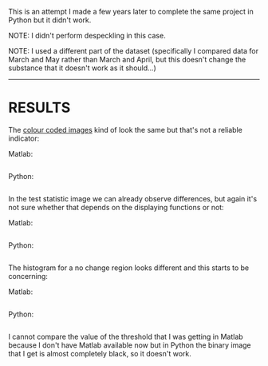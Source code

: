 This is an attempt I made a few years later to complete the same project in Python but it didn't work.

NOTE: I didn't perform despeckling in this case.

NOTE: I used a different part of the dataset (specifically I compared data for March and May rather than March and April, but this doesn't change the substance that it doesn't work as it should...)

---
# RESULTS

The <ins>colour coded images</ins> kind of look the same but that's not a reliable indicator:

Matlab:

![]()

Python:

![]()

In the test statistic image we can already observe differences, but again it's not sure whether that depends on the displaying functions or not:

Matlab:

![]()

Python:

![]()

The histogram for a no change region looks different and this starts to be concerning:

Matlab:

![]()

Python:

![]()

I cannot compare the value of the threshold that I was getting in Matlab because I don't have Matlab available now but in Python the binary image that I get is almost completely black, so it doesn't work.

